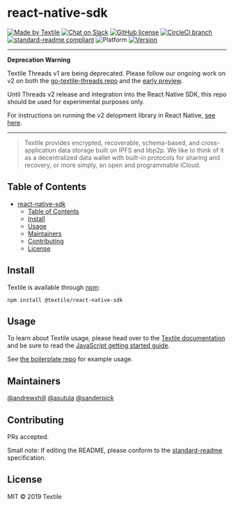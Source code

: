 # react-native-sdk

[![Made by Textile](https://img.shields.io/badge/made%20by-Textile-informational.svg?style=popout-square)](https://textile.io)
[![Chat on Slack](https://img.shields.io/badge/slack-slack.textile.io-informational.svg?style=popout-square)](https://slack.textile.io)
[![GitHub license](https://img.shields.io/github/license/textileio/android-textile.svg?style=popout-square)](./LICENSE)
[![CircleCI branch](https://img.shields.io/circleci/project/github/textileio/react-native-sdk/master.svg?style=popout-square)](https://circleci.com/gh/textileio/react-native-sdk)
[![standard-readme compliant](https://img.shields.io/badge/readme%20style-standard-brightgreen.svg?style=popout-square)](https://github.com/RichardLitt/standard-readme)
![Platform](https://img.shields.io/badge/platform-typescript-lightgrey.svg?style=popout-square)
[![Version](https://img.shields.io/npm/v/@textile/react-native-sdk.svg?style=popout-square)](https://www.npmjs.com/package/@textile/react-native-sdk)

---
**Deprecation Warning**

Textile Threads v1 are being deprecated. Please follow our ongoing work on v2 on both the [go-textile-threads repo](https://github.com/textileio/go-textile-threads) and the [early preview](https://paper.dropbox.com/doc/Threads-v2-Early-Preview-X8fKsMiTyztuQ1L8CnUng). 

Until Threads v2 release and integration into the React Native SDK, this repo should be used for experimental purposes only.

For instructions on running the v2 delopment library in React Native, [see here](https://github.com/textileio/js-threads-client/#react-native).

---

> Textile provides encrypted, recoverable, schema-based, and cross-application data storage built on IPFS and libp2p. We like to think of it as a decentralized data wallet with built-in protocols for sharing and recovery, or more simply, an open and programmable iCloud.

## Table of Contents

- [react-native-sdk](#react-native-sdk)
  - [Table of Contents](#table-of-contents)
  - [Install](#install)
  - [Usage](#usage)
  - [Maintainers](#maintainers)
  - [Contributing](#contributing)
  - [License](#license)

## Install

Textile is available through [npm](https://www.npmjs.com/):

```
npm install @textile/react-native-sdk
```

## Usage

To learn about Textile usage, please head over to the [Textile documentation](https://docs.textile.io/) and be sure to read the [JavaScript getting started guide](https://docs.textile.io/develop/clients/javascript/).

See [the boilerplate repo](https://github.com/textileio/advanced-react-native-boilerplate) for example usage.

## Maintainers

[@andrewxhill](https://github.com/andrewxhill)
[@asutula](https://github.com/asutula)
[@sanderpick](https://github.com/sanderpick)

## Contributing

PRs accepted.

Small note: If editing the README, please conform to the [standard-readme](https://github.com/RichardLitt/standard-readme) specification.

## License

MIT © 2019 Textile
